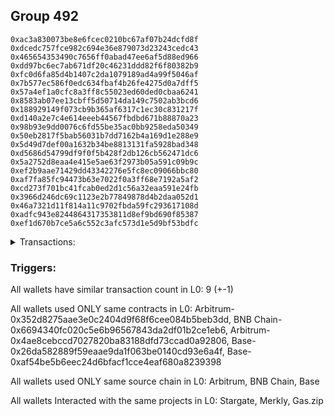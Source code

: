 ## Group 492

```0x3ea99ac641f11be7a1150eaec328f0d107f2a95d
0xac3a830073be8e6fcec0210bc67af07b24dcfd8f
0xdcedc757fce982c694e36e879073d23243cedc43
0x465654353490c7656ff0abad47ee6af5d88ed966
0xdd97bc6ec7ab671df20c46231ddd82f6f80382b9
0xfc0d6fa85d4b1407c2da1079189ad4a99f5046af
0x7b577ec586f0edc634fbaf4b26fe4275d0a7dff5
0x57a4ef1a0cfc8a3ff8c55023ed60ded0cbaa6241
0x8583ab07ee13cbff5d50714da149c7502ab3bcd6
0x188929149f073cb9b365af6317c1ec30c831217f
0xd140a2e7c4e614eeeb44567fbdbd671b88870a23
0x98b93e9dd0076c6fd55be35ac0bb9258eda50349
0x50eb2817f5bab56031b7dd7162b4a169d1e288e9
0x5d49d7def00a1632b34be8813131fa5928bad348
0xd5686d54799df9f0f5b428f2db126cb562471dc6
0x5a2752d8eaa4e415e5ae63f2973b05a591c09b9c
0xef2b9aae71429dd43342276e5fc8ec09066bbc80
0xaf7fa85fc94473b63e7022f0a3ff68e7192a5af2
0xcd273f701bc41fcab0ed2d1c56a32eaa591e24fb
0x3966d246dc69c1123e2b77849878d4b2daa052d1
0x46a7321d11f814a11c9702fbda59fc293617108d
0xadfc943e8244864317353811d8ef9bd690f85387
0xef1d670b7ce5a6c552c3afc573d1e5d9bf53bdfc
```
<details>
<summary>Transactions:</summary>

Hashes: 

Wallet: 0x3ea99ac641f11be7a1150eaec328f0d107f2a95d

       Hash: 0xcb32744bfbd73ec9f77559378f37d32f11ee9e3cc57f00f35fcff40e3126a495
         - source chain: Arbitrum
         - destination chain: BNB Chain
         - project: Stargate
         - contract: 0x352d8275aae3e0c2404d9f68f6cee084b5beb3dd
         - value USD: 32.225988642
       Hash: 0x79bd9e560bb65f0f2247e966f5f60d94aece69cb1a3090cc9424cee304a497ec
         - source chain: BNB Chain
         - destination chain: Base
         - project: Stargate
         - contract: 0x6694340fc020c5e6b96567843da2df01b2ce1eb6
         - value USD: 30.58535562
       Hash: 0xbbde810ad5c93b8cdd0989091c7d89120a3eb9385c5c391d1df8fce4137920df
         - source chain: Arbitrum
         - destination chain: Aptos
         - project: Merkly
         - contract: 0x4ae8cebccd7027820ba83188dfd73ccad0a92806
       Hash: 0x41aabbd0718702dbbdd947345413e5525c811f29fde56df0cb750c0278f19db0
         - source chain: Base
         - destination chain: Base
         - project: Gas.zip
         - contract: 0x26da582889f59eaae9da1f063be0140cd93e6a4f
         - value USD: 0.0001378935043
       Hash: 0x6d775ee046d4ebda95fea1fd24748db25b9156129cb82c631163d313a3129d57
         - source chain: Base
         - destination chain: Optimism
         - project: Stargate
         - contract: 0xaf54be5b6eec24d6bfacf1cce4eaf680a8239398
         - value USD: 144.837081567
       Hash: 0xe687a73705ce49a1fa4ee7c8f401f049c9229e89c2a4dc9a9bbb6aeadd2705b3
         - source chain: Base
         - destination chain: Kava
         - project: Gas.zip
         - contract: 0x26da582889f59eaae9da1f063be0140cd93e6a4f
         - value USD: 2.345218491e-08
       Hash: 0x0076d9c05a6c8470b6ca8fc2c08d81d40f6af6a8d5a97df3983e6f36091cbf96
         - source chain: Base
         - destination chain: Optimism
         - project: Stargate
         - contract: 0xaf54be5b6eec24d6bfacf1cce4eaf680a8239398
         - value USD: 52.563300554
       Hash: 0xcc9b5975aff5c9610109391a63e8808fa9c311ae6e66c16334d20a8dd628dbfa
         - source chain: Base
         - destination chain: Kava
         - project: Gas.zip
         - contract: 0x26da582889f59eaae9da1f063be0140cd93e6a4f
         - value USD: 1.341545024e-08
       Hash: 0x0b7f707c4f1ff01d4d2c968e00b7872f0d6dd042fffe819b174a69e63999cfd6
         - source chain: Base
         - destination chain: Optimism
         - project: Stargate
         - contract: 0xaf54be5b6eec24d6bfacf1cce4eaf680a8239398
         - value USD: 106.81144363
Wallet: 0xac3a830073be8e6fcec0210bc67af07b24dcfd8f

       Hash:0xd1e13113bb21d455d9bcf4e0f8a2c84f9aeba3ca798af4afc452151e576cc50b
         - source chain: Arbitrum
         - destination chain: BNB Chain
         - project: Stargate
         - contract: 0x352d8275aae3e0c2404d9f68f6cee084b5beb3dd
         - value USD: 32.738189631
       Hash:0x57e450c2a23dc9a952ca0a02bdfbfeaeceda50e04bfda93d5c7f9f75eccf6ec5
         - source chain: BNB Chain
         - destination chain: Base
         - project: Stargate
         - contract: 0x6694340fc020c5e6b96567843da2df01b2ce1eb6
         - value USD: 31.208924252
       Hash:0x830b5f777ae33e15c45516262964dfc8467b5dcbd3326d976a97415f97cc93ac
         - source chain: Arbitrum
         - destination chain: Aptos
         - project: Merkly
         - contract: 0x4ae8cebccd7027820ba83188dfd73ccad0a92806
       Hash:0xf561320bffc1c09e8ea533dd27b0264c299862953ece493fa7e46e311e7c5f51
         - source chain: Base
         - destination chain: Scroll
         - project: Gas.zip
         - contract: 0x26da582889f59eaae9da1f063be0140cd93e6a4f
         - value USD: 8.314896805e-05
       Hash:0xa3ef1bb15f0288898f84125cfc071c2efda063c9a97c24f352d1c090a4ec2bb2
         - source chain: Base
         - destination chain: Optimism
         - project: Stargate
         - contract: 0xaf54be5b6eec24d6bfacf1cce4eaf680a8239398
         - value USD: 147.212458221
       Hash:0x0ffbf18d138eec0a11044ec58d97dac161ad6e7321480e1f3ee8806622f3bcd8
         - source chain: Base
         - destination chain: Zora
         - project: Gas.zip
         - contract: 0x26da582889f59eaae9da1f063be0140cd93e6a4f
         - value USD: 4.051436397e-05
       Hash:0xa6a52378c19d980823ccde962bab51780a96ad44f1223d294b3e752488576f9b
         - source chain: Base
         - destination chain: Optimism
         - project: Stargate
         - contract: 0xaf54be5b6eec24d6bfacf1cce4eaf680a8239398
         - value USD: 55.776777404
       Hash:0xdcd756fb881490ad36a8583f6a4b2f93fdc2209d92da3dc5f6c48fe2f8a9530f
         - source chain: Base
         - destination chain: Scroll
         - project: Gas.zip
         - contract: 0x26da582889f59eaae9da1f063be0140cd93e6a4f
         - value USD: 0.0001716550509
       Hash:0xda37b85bdc6ac6681276af9d87be9da5c64c733c03835408a8c8095aaa63b34f
         - source chain: Base
         - destination chain: Optimism
         - project: Stargate
         - contract: 0xaf54be5b6eec24d6bfacf1cce4eaf680a8239398
         - value USD: 120.401121259
Wallet: 0xdcedc757fce982c694e36e879073d23243cedc43

       Hash:0x1ac9357544645779d3530ddd347aad892453aaa4c2db3d33257bc069d5c24283
         - source chain: Arbitrum
         - destination chain: BNB Chain
         - project: Stargate
         - contract: 0x352d8275aae3e0c2404d9f68f6cee084b5beb3dd
         - value USD: 32.726017016
       Hash:0xfaaa5de5255db10ab2dd2ac3c86f2beb0d283bb160a7bfe018778d5f291b5768
         - source chain: BNB Chain
         - destination chain: Base
         - project: Stargate
         - contract: 0x6694340fc020c5e6b96567843da2df01b2ce1eb6
         - value USD: 31.125178408
       Hash:0xf7385c253219e542f103852bb18c12365bfbe17823ae1be3b9b222fe6b459916
         - source chain: Arbitrum
         - destination chain: Aptos
         - project: Merkly
         - contract: 0x4ae8cebccd7027820ba83188dfd73ccad0a92806
       Hash:0x2aa97481de0048d647a0f6957d21d9791e7a97610f25b79e3228269f2f62beb6
         - source chain: Base
         - destination chain: Kava
         - project: Gas.zip
         - contract: 0x26da582889f59eaae9da1f063be0140cd93e6a4f
         - value USD: 5.066842421e-09
       Hash:0xc88bb3dacdbc3b2edb9ca0385cc8b26f1abe6c84fa59bfeac9ad01a9032febe2
         - source chain: Base
         - destination chain: Optimism
         - project: Stargate
         - contract: 0xaf54be5b6eec24d6bfacf1cce4eaf680a8239398
         - value USD: 135.680336404
       Hash:0x1d52ca0652152a3f25d5976e23bf36cd93a3d44fcceba795092a44574c4f9112
         - source chain: Base
         - destination chain: Scroll
         - project: Gas.zip
         - contract: 0x26da582889f59eaae9da1f063be0140cd93e6a4f
         - value USD: 8.432257866e-05
       Hash:0x5f4786973a41858acc065b6e73b2644503f53eda5d12e9fe60da0b3b1a511a50
         - source chain: Base
         - destination chain: Optimism
         - project: Stargate
         - contract: 0xaf54be5b6eec24d6bfacf1cce4eaf680a8239398
         - value USD: 55.668287409
       Hash:0xeb3238a60c259a12abf6334c511f1a4c2288f3ac353008923fde9c312c90edf7
         - source chain: Base
         - destination chain: Metis
         - project: Gas.zip
         - contract: 0x26da582889f59eaae9da1f063be0140cd93e6a4f
         - value USD: 4.238666126e-06
       Hash:0x8cbbf0133c7c27f218affd6197c6b69618aff5e918ef892c470f2db952bc6f20
         - source chain: Base
         - destination chain: Optimism
         - project: Stargate
         - contract: 0xaf54be5b6eec24d6bfacf1cce4eaf680a8239398
         - value USD: 120.642510577
Wallet: 0x465654353490c7656ff0abad47ee6af5d88ed966

       Hash:0x2815005780267f118ee7a9c765c3ae9e15c8d9351664db8dd3f26d9e9a405605
         - source chain: Arbitrum
         - destination chain: BNB Chain
         - project: Stargate
         - contract: 0x352d8275aae3e0c2404d9f68f6cee084b5beb3dd
         - value USD: 32.114564852
       Hash:0x0b59de59853f89a5fb0993d0dc30f12e95e5e576e7b98ea6a3996931150580ec
         - source chain: BNB Chain
         - destination chain: Base
         - project: Stargate
         - contract: 0x6694340fc020c5e6b96567843da2df01b2ce1eb6
         - value USD: 30.476152873
       Hash:0xb22cc6b31815aec2bebd83df97a35d06bad4085042dd306f908551b51d91c5d2
         - source chain: Arbitrum
         - destination chain: Aptos
         - project: Merkly
         - contract: 0x4ae8cebccd7027820ba83188dfd73ccad0a92806
       Hash:0x22b5689034c5795ad3b69329f2d94d99509a6a1424bc04cb5c97ec1735bec536
         - source chain: Base
         - destination chain: Scroll
         - project: Gas.zip
         - contract: 0x26da582889f59eaae9da1f063be0140cd93e6a4f
         - value USD: 0.0001201404381
       Hash:0x7ceeb82a2316f02940c19db57a2ff89954830bb7038692e98cd6e435d355086d
         - source chain: Base
         - destination chain: Optimism
         - project: Stargate
         - contract: 0xaf54be5b6eec24d6bfacf1cce4eaf680a8239398
         - value USD: 149.280566821
       Hash:0xf2d4fa5605ebcfc21e09d48343edef6d93dd1ad2d35bbca0e0ef48c9e0b6437a
         - source chain: Base
         - destination chain: Arbitrum
         - project: Gas.zip
         - contract: 0x26da582889f59eaae9da1f063be0140cd93e6a4f
         - value USD: 5.994808327e-05
       Hash:0x9d845f6a4c5dab5a57c6a6c42a295c41af077ca9683d83416295c88a20e2ed1b
         - source chain: Base
         - destination chain: Optimism
         - project: Stargate
         - contract: 0xaf54be5b6eec24d6bfacf1cce4eaf680a8239398
         - value USD: 56.522988646
       Hash:0x8798481efcbcdc840d373a8c6f4700307e4734fcfa05870dd4704f0f9bb3acbd
         - source chain: Base
         - destination chain: Zora
         - project: Gas.zip
         - contract: 0x26da582889f59eaae9da1f063be0140cd93e6a4f
         - value USD: 0.0001308018655
       Hash:0x1f308546d7aa28c22551b04c1638d07372b073995568b59a583cfb258c5bed5b
         - source chain: Base
         - destination chain: Optimism
         - project: Stargate
         - contract: 0xaf54be5b6eec24d6bfacf1cce4eaf680a8239398
         - value USD: 133.059754426
Wallet: 0xdd97bc6ec7ab671df20c46231ddd82f6f80382b9

       Hash:0x3a6b536352dbcc0d7a5bfeb84ff089bbff3b266336bdc9ca95e8cdf681b23a41
         - source chain: Arbitrum
         - destination chain: BNB Chain
         - project: Stargate
         - contract: 0x352d8275aae3e0c2404d9f68f6cee084b5beb3dd
         - value USD: 32.594717587
       Hash:0xf74a0364472e9ebabffe1e26fcebb793ddf70ed6aa6996908941aedcb55e2254
         - source chain: BNB Chain
         - destination chain: Base
         - project: Stargate
         - contract: 0x6694340fc020c5e6b96567843da2df01b2ce1eb6
         - value USD: 30.999386116
       Hash:0x77fe7c040d069efa49f4063e3cbc4e1750df49dd5572e2d7391b6f5378e11480
         - source chain: Arbitrum
         - destination chain: Aptos
         - project: Merkly
         - contract: 0x4ae8cebccd7027820ba83188dfd73ccad0a92806
       Hash:0x10c64e6ce8810c6abbd527b66e67a11b7e90ed840554f15c7644e235204d57e3
         - source chain: Base
         - destination chain: Linea
         - project: Gas.zip
         - contract: 0x26da582889f59eaae9da1f063be0140cd93e6a4f
         - value USD: 5.434145156e-05
       Hash:0x5e10ae62981af0f9a9343ee941dd1d8566cdf2adbe349a6c9822dcbf713f81e4
         - source chain: Base
         - destination chain: Optimism
         - project: Stargate
         - contract: 0xaf54be5b6eec24d6bfacf1cce4eaf680a8239398
         - value USD: 149.080926042
       Hash:0xd3e660656f70574eddec23f1d371d379f83334831d7291b7410dc78dc158e8f4
         - source chain: Base
         - destination chain: Scroll
         - project: Gas.zip
         - contract: 0x26da582889f59eaae9da1f063be0140cd93e6a4f
         - value USD: 2.569203569e-05
       Hash:0xf67cc50e36216e20e997a2446fd9e4d577b19c0b382e6684ff543f31253aa6fa
         - source chain: Base
         - destination chain: Optimism
         - project: Stargate
         - contract: 0xaf54be5b6eec24d6bfacf1cce4eaf680a8239398
         - value USD: 51.536022505
       Hash:0xae73782703a1d0a26e38aa9c3c4a115d51bd48b23ab80b0d76de9eead5fb6237
         - source chain: Base
         - destination chain: Linea
         - project: Gas.zip
         - contract: 0x26da582889f59eaae9da1f063be0140cd93e6a4f
         - value USD: 4.192826923e-05
       Hash:0x7518cd503584dc309370f8f1f6cf20826094fe942abac33cfe883a2cc7a0b329
         - source chain: Base
         - destination chain: Optimism
         - project: Stargate
         - contract: 0xaf54be5b6eec24d6bfacf1cce4eaf680a8239398
         - value USD: 133.595664115
Wallet: 0xfc0d6fa85d4b1407c2da1079189ad4a99f5046af

       Hash:0x68c49ede3f17a9aea0d11db5252444989a3465ba0322ad9a3f23ba9548e4ae02
         - source chain: Arbitrum
         - destination chain: BNB Chain
         - project: Stargate
         - contract: 0x352d8275aae3e0c2404d9f68f6cee084b5beb3dd
         - value USD: 32.66600905
       Hash:0x53d58978b14c69a0066c38bc9e113f7417c1b5d9689d24687ce1192d51a08386
         - source chain: BNB Chain
         - destination chain: Base
         - project: Stargate
         - contract: 0x6694340fc020c5e6b96567843da2df01b2ce1eb6
         - value USD: 31.019021128
       Hash:0xcfb240f15321e7c8ef26f30a226a68bb380420e4cdb512e61572f5bf7a0be749
         - source chain: Arbitrum
         - destination chain: Aptos
         - project: Merkly
         - contract: 0x4ae8cebccd7027820ba83188dfd73ccad0a92806
       Hash:0xb16aaffca4c8733c3a792c1a8039c697b122d65849a9cdb1092a770985c798a3
         - source chain: Base
         - destination chain: Zora
         - project: Gas.zip
         - contract: 0x26da582889f59eaae9da1f063be0140cd93e6a4f
         - value USD: 8.085746106e-05
       Hash:0x69b676d49d749a49d3dd1de9cc43765c5e2fae4f5773675bc7428a987ac5b64f
         - source chain: Base
         - destination chain: Optimism
         - project: Stargate
         - contract: 0xaf54be5b6eec24d6bfacf1cce4eaf680a8239398
         - value USD: 139.498726726
       Hash:0xb8f2a61cd123234cea60991059fa78450a73f2dc3d6009c068299f97da5065ac
         - source chain: Base
         - destination chain: Scroll
         - project: Gas.zip
         - contract: 0x26da582889f59eaae9da1f063be0140cd93e6a4f
         - value USD: 4.150251919e-05
       Hash:0x0decf0026199e89be98db4da43ac4cf2ce4ed86e7b6dc214f20471b54a86b9c0
         - source chain: Base
         - destination chain: Optimism
         - project: Stargate
         - contract: 0xaf54be5b6eec24d6bfacf1cce4eaf680a8239398
         - value USD: 55.471050894
       Hash:0x03a9bbc47231b2760ee9ea4ccb681a2a8678763008640c94aea62cf93d16b041
         - source chain: Base
         - destination chain: Kava
         - project: Gas.zip
         - contract: 0x26da582889f59eaae9da1f063be0140cd93e6a4f
         - value USD: 1.651791833e-08
       Hash:0x1504f2fadf71d4f6d76b9498d732bd6d716b52fe319b9d169623c2811eb55277
         - source chain: Base
         - destination chain: Optimism
         - project: Stargate
         - contract: 0xaf54be5b6eec24d6bfacf1cce4eaf680a8239398
         - value USD: 172.200457499
Wallet: 0x7b577ec586f0edc634fbaf4b26fe4275d0a7dff5

       Hash:0x45b2825a8857931ce6a47d00cdead60d9280978f17fb1e52a48bea026b510bb4
         - source chain: Arbitrum
         - destination chain: BNB Chain
         - project: Stargate
         - contract: 0x352d8275aae3e0c2404d9f68f6cee084b5beb3dd
         - value USD: 32.725267916
       Hash:0xca34a1fdfe6fed7abf20793fe0a23057ce14c0db3f77364cce4294240e917028
         - source chain: BNB Chain
         - destination chain: Base
         - project: Stargate
         - contract: 0x6694340fc020c5e6b96567843da2df01b2ce1eb6
         - value USD: 31.134367817
       Hash:0xd1771dae9acf3cc6c8ac494c92a54ff0b36998a6708208690dc36316ec1d6702
         - source chain: Arbitrum
         - destination chain: Aptos
         - project: Merkly
         - contract: 0x4ae8cebccd7027820ba83188dfd73ccad0a92806
       Hash:0xde0814169385cc9edd159ba405eb59c658fe34bedc70ef9c1f46fc1d739ac76b
         - source chain: Base
         - destination chain: Kava
         - project: Gas.zip
         - contract: 0x26da582889f59eaae9da1f063be0140cd93e6a4f
         - value USD: 1.880743204e-08
       Hash:0xea1ce2ef2d3b4f98352fca85ef79731892bc3db73e82a720be565d6722bda2f5
         - source chain: Base
         - destination chain: Optimism
         - project: Stargate
         - contract: 0xaf54be5b6eec24d6bfacf1cce4eaf680a8239398
         - value USD: 141.48653849
       Hash:0x341b30300af87337fda594bb580a1e6005a8c831b0ce4599f029cda4b7053516
         - source chain: Base
         - destination chain: Linea
         - project: Gas.zip
         - contract: 0x26da582889f59eaae9da1f063be0140cd93e6a4f
         - value USD: 3.52442028e-05
       Hash:0x4e6eeca49062f051ddeb6c8bf2cd99b8b45ad02dad3ce84897ce9b4aa29395fc
         - source chain: Base
         - destination chain: Optimism
         - project: Stargate
         - contract: 0xaf54be5b6eec24d6bfacf1cce4eaf680a8239398
         - value USD: 53.833903763
       Hash:0x2405f3eb41fbda29858084c9b504561027c5281f57d8822b267d5994fbee20df
         - source chain: Base
         - destination chain: Zora
         - project: Gas.zip
         - contract: 0x26da582889f59eaae9da1f063be0140cd93e6a4f
         - value USD: 0.0001616779791
       Hash:0xb0bbb102755c9b47ecf93b41398418e65f2a09bc25038a60fb4883336f52be39
         - source chain: Base
         - destination chain: Optimism
         - project: Stargate
         - contract: 0xaf54be5b6eec24d6bfacf1cce4eaf680a8239398
         - value USD: 124.204240342
Wallet: 0x57a4ef1a0cfc8a3ff8c55023ed60ded0cbaa6241

       Hash:0x1c33a3aa1e6a979a45e291fd8656c4ea46604170386d829d02db7e185b05492f
         - source chain: Arbitrum
         - destination chain: BNB Chain
         - project: Stargate
         - contract: 0x352d8275aae3e0c2404d9f68f6cee084b5beb3dd
         - value USD: 32.204910845
       Hash:0x1c62e08191d92f2c9c29b68673bcc06501beabd17cb41e40d6a24a422e8616ba
         - source chain: BNB Chain
         - destination chain: Base
         - project: Stargate
         - contract: 0x6694340fc020c5e6b96567843da2df01b2ce1eb6
         - value USD: 30.593256832
       Hash:0xea9135df07eab4cbe8cb44e5370cb3a365199fc5deeee024c8ab477cdcaf17a1
         - source chain: Arbitrum
         - destination chain: Aptos
         - project: Merkly
         - contract: 0x4ae8cebccd7027820ba83188dfd73ccad0a92806
       Hash:0xaf69f940b1bbeecb9d97520bbffccb429e0f89f235e4a091fd08a0af5e31f5f8
         - source chain: Base
         - destination chain: Metis
         - project: Gas.zip
         - contract: 0x26da582889f59eaae9da1f063be0140cd93e6a4f
         - value USD: 3.045908028e-06
       Hash:0xa8a8baf91c60d6c0ce75c1822198609930c6b18c80a558c9ad45edeaf00fb6c9
         - source chain: Base
         - destination chain: Optimism
         - project: Stargate
         - contract: 0xaf54be5b6eec24d6bfacf1cce4eaf680a8239398
         - value USD: 137.893723353
       Hash:0x83df46b3a784962a3488a4221fbb3916f4a5796261289d822f2827bf713168f8
         - source chain: Base
         - destination chain: Arbitrum
         - project: Gas.zip
         - contract: 0x26da582889f59eaae9da1f063be0140cd93e6a4f
         - value USD: 0.0001439412769
       Hash:0x61478ab99f177efb9753e8c7217f4ed09df97f1c675ffd9d85f260a26ded515b
         - source chain: Base
         - destination chain: Optimism
         - project: Stargate
         - contract: 0xaf54be5b6eec24d6bfacf1cce4eaf680a8239398
         - value USD: 53.447675219
       Hash:0x4397afa8ad89b6185e2981662c5036b76a5f9c639106a32acbadd0bf8e66b2ce
         - source chain: Base
         - destination chain: Arbitrum
         - project: Gas.zip
         - contract: 0x26da582889f59eaae9da1f063be0140cd93e6a4f
         - value USD: 9.67916948e-05
       Hash:0xdbfd379692dccb27d30e4098d464ffa4bab7423924d2548660b518c7fb3ade78
         - source chain: Base
         - destination chain: Optimism
         - project: Stargate
         - contract: 0xaf54be5b6eec24d6bfacf1cce4eaf680a8239398
         - value USD: 135.852472412
Wallet: 0x8583ab07ee13cbff5d50714da149c7502ab3bcd6

       Hash:0x0edc799b0e55668bd01ebe812f488494d11ccc247be4834fdd48c9ed42815196
         - source chain: Arbitrum
         - destination chain: BNB Chain
         - project: Stargate
         - contract: 0x352d8275aae3e0c2404d9f68f6cee084b5beb3dd
         - value USD: 32.455197067
       Hash:0x549adc52448bd721aa3081d1ddd43dace3f978f931ea3cd9875cb55306935f28
         - source chain: BNB Chain
         - destination chain: Base
         - project: Stargate
         - contract: 0x6694340fc020c5e6b96567843da2df01b2ce1eb6
         - value USD: 30.87167353
       Hash:0xe7fd7097ef38583bf98f545fef9971d4ad8fa641e819f94964cd9cc215ef3b7e
         - source chain: Arbitrum
         - destination chain: Aptos
         - project: Merkly
         - contract: 0x4ae8cebccd7027820ba83188dfd73ccad0a92806
       Hash:0x2ab56dcc5a125a9f5e98fd31ae214a24c528c0ab38a4b3b5828917937492e8ed
         - source chain: Base
         - destination chain: Base
         - project: Gas.zip
         - contract: 0x26da582889f59eaae9da1f063be0140cd93e6a4f
         - value USD: 0.0001178489311
       Hash:0x2ebcacd03274de32d75ea94fbcf110d6b1372fe2a64c3a0739279c6a20900c62
         - source chain: Base
         - destination chain: Optimism
         - project: Stargate
         - contract: 0xaf54be5b6eec24d6bfacf1cce4eaf680a8239398
         - value USD: 140.288711088
       Hash:0x5e647a53e6cc57417eec1b657f9a88e5643681a799837ebd12f86e1ebe41fff7
         - source chain: Base
         - destination chain: Kava
         - project: Gas.zip
         - contract: 0x26da582889f59eaae9da1f063be0140cd93e6a4f
         - value USD: 5.512139214e-09
       Hash:0xb36b63d3cf2d8dbc48fd242b24905e71e301318d3491957a5f07722d0bd95885
         - source chain: Base
         - destination chain: Optimism
         - project: Stargate
         - contract: 0xaf54be5b6eec24d6bfacf1cce4eaf680a8239398
         - value USD: 52.765940945
       Hash:0x580cb6ef280e4655fe119d08c938152221240ae4b1345264e41882d1003ddaa1
         - source chain: Base
         - destination chain: Scroll
         - project: Gas.zip
         - contract: 0x26da582889f59eaae9da1f063be0140cd93e6a4f
         - value USD: 0.0001082633031
       Hash:0xa8efae74a8ab79dbad6f9dc5a842ca5e8474cdf5af8d9d5f525e058562c70983
         - source chain: Base
         - destination chain: Optimism
         - project: Stargate
         - contract: 0xaf54be5b6eec24d6bfacf1cce4eaf680a8239398
         - value USD: 109.350344372
Wallet: 0x188929149f073cb9b365af6317c1ec30c831217f

       Hash:0xe106324aa264d5694cb6e55df2707866d9389a82a47d4c8f7bf83607b7a225c9
         - source chain: Arbitrum
         - destination chain: BNB Chain
         - project: Stargate
         - contract: 0x352d8275aae3e0c2404d9f68f6cee084b5beb3dd
         - value USD: 32.210953647
       Hash:0xefc9ef6e8ad2cd8f1d9269f9af9b4cf77d5c828d7aea8527bfed8bd5a3a95c81
         - source chain: BNB Chain
         - destination chain: Base
         - project: Stargate
         - contract: 0x6694340fc020c5e6b96567843da2df01b2ce1eb6
         - value USD: 30.614603105
       Hash:0x83e31fe9bebcb86bd35c99d477aa9ba65b5870bc0b03542af77ab52f0f1f069a
         - source chain: Arbitrum
         - destination chain: Aptos
         - project: Merkly
         - contract: 0x4ae8cebccd7027820ba83188dfd73ccad0a92806
       Hash:0xdae004d3e813c38901bb4517efc078f6b98e94389d7d5ad30f6085d5c80413ae
         - source chain: Base
         - destination chain: Kava
         - project: Gas.zip
         - contract: 0x26da582889f59eaae9da1f063be0140cd93e6a4f
         - value USD: 2.284423038e-08
       Hash:0x93dc3403f650b5545df3d1b731a9dfc31f82bd5727a4ecb768362feb18523e8e
         - source chain: Base
         - destination chain: Optimism
         - project: Stargate
         - contract: 0xaf54be5b6eec24d6bfacf1cce4eaf680a8239398
         - value USD: 141.936076765
       Hash:0xd7cf0e8c9ddfabe406e839e46dab6f1f6ff0bb901f3c7fbe106e6a59b21c6429
         - source chain: Base
         - destination chain: Arbitrum
         - project: Gas.zip
         - contract: 0x26da582889f59eaae9da1f063be0140cd93e6a4f
         - value USD: 9.792431573e-05
       Hash:0xbdc662da0d183b39fb19aae7422a1b5ab224aac1b97d8fe90f3584b6a7886220
         - source chain: Base
         - destination chain: Optimism
         - project: Stargate
         - contract: 0xaf54be5b6eec24d6bfacf1cce4eaf680a8239398
         - value USD: 50.751254361
       Hash:0x3e923091485c1ccb89e00517f3c9dc53334a439f25c044e31510a1ffc2ca3f20
         - source chain: Base
         - destination chain: Base
         - project: Gas.zip
         - contract: 0x26da582889f59eaae9da1f063be0140cd93e6a4f
         - value USD: 0.0001437535912
       Hash:0x1d7633240dc61a08bf984de131d535dfe674f5c0273c416f5a7ddc736356d8ba
         - source chain: Base
         - destination chain: Optimism
         - project: Stargate
         - contract: 0xaf54be5b6eec24d6bfacf1cce4eaf680a8239398
         - value USD: 123.796658776
Wallet: 0xd140a2e7c4e614eeeb44567fbdbd671b88870a23

       Hash:0x045b4c0631cb18ee5bc612570a0af539d9e99fbdf5561ee31ac9e91623559c98
         - source chain: Arbitrum
         - destination chain: BNB Chain
         - project: Stargate
         - contract: 0x352d8275aae3e0c2404d9f68f6cee084b5beb3dd
         - value USD: 32.213141937
       Hash:0x0c6656e60d728f551599c8652d648462a2b6ef22a29e60bbdc4f74361a1e2e85
         - source chain: BNB Chain
         - destination chain: Base
         - project: Stargate
         - contract: 0x6694340fc020c5e6b96567843da2df01b2ce1eb6
         - value USD: 30.61880875
       Hash:0x9009739dfa98af1a1a0a573aa715b1b29b61e370cc1a65aa678d272cfc210cde
         - source chain: Arbitrum
         - destination chain: Aptos
         - project: Merkly
         - contract: 0x4ae8cebccd7027820ba83188dfd73ccad0a92806
       Hash:0xcc93cb0bc2cc583e51f83ea9b2bd3c759a570ceb396d9404d4e747971a307568
         - source chain: Base
         - destination chain: Metis
         - project: Gas.zip
         - contract: 0x26da582889f59eaae9da1f063be0140cd93e6a4f
         - value USD: 4.118795034e-06
       Hash:0x9d5a322b3ca30c9ae27b63bc3117a4e61a9df05ea3d89825a8b514ac237fadda
         - source chain: Base
         - destination chain: Optimism
         - project: Stargate
         - contract: 0xaf54be5b6eec24d6bfacf1cce4eaf680a8239398
         - value USD: 145.882471212
       Hash:0x94918b9219af0fdbd7249fcf01fa949e1192fb0c97e73860738cc85f4ea4c077
         - source chain: Base
         - destination chain: Zora
         - project: Gas.zip
         - contract: 0x26da582889f59eaae9da1f063be0140cd93e6a4f
         - value USD: 5.619146976e-05
       Hash:0xa34ee09656f7a8d54119da86d3ec503edc18f9bf577927d070245541713f0bda
         - source chain: Base
         - destination chain: Optimism
         - project: Stargate
         - contract: 0xaf54be5b6eec24d6bfacf1cce4eaf680a8239398
         - value USD: 57.363827191
       Hash:0x90b4a813da0ee27a3f74dc0952905c5055d88d27b7b4ffa0d74e4886bca9a9ee
         - source chain: Base
         - destination chain: Linea
         - project: Gas.zip
         - contract: 0x26da582889f59eaae9da1f063be0140cd93e6a4f
         - value USD: 0.0001184401784
       Hash:0x7e7e03abc3c73446341f356ce3295c0c4ac1917b6dd1cd68d0d2ff8c078b3fe3
         - source chain: Base
         - destination chain: Optimism
         - project: Stargate
         - contract: 0xaf54be5b6eec24d6bfacf1cce4eaf680a8239398
         - value USD: 152.072239912
Wallet: 0x98b93e9dd0076c6fd55be35ac0bb9258eda50349

       Hash:0x584398ecc009394c800c44d142911a431fe6716cfe01021a1f13050b8239194b
         - source chain: Arbitrum
         - destination chain: BNB Chain
         - project: Stargate
         - contract: 0x352d8275aae3e0c2404d9f68f6cee084b5beb3dd
         - value USD: 32.545206015
       Hash:0x2cb6c33d07b5837faae9e28b8ad3b0b99c219ee8ce4c2bd64d5f0018e4603dee
         - source chain: BNB Chain
         - destination chain: Base
         - project: Stargate
         - contract: 0x6694340fc020c5e6b96567843da2df01b2ce1eb6
         - value USD: 30.915655275
       Hash:0x50f7abc661dba7a6c60d0f3486d6e3b8ba1789d750c75244838222de2e881dd5
         - source chain: Arbitrum
         - destination chain: Aptos
         - project: Merkly
         - contract: 0x4ae8cebccd7027820ba83188dfd73ccad0a92806
       Hash:0x28beaf87035294fe2c13f0fe02e92e7f03063476cd6caf2a5169e2cf1b05bdef
         - source chain: Base
         - destination chain: Zora
         - project: Gas.zip
         - contract: 0x26da582889f59eaae9da1f063be0140cd93e6a4f
         - value USD: 0.0001148566281
       Hash:0x233d67053f833d0268a78704af2981fbb361a507ada32f00ed1bc0b60687e616
         - source chain: Base
         - destination chain: Optimism
         - project: Stargate
         - contract: 0xaf54be5b6eec24d6bfacf1cce4eaf680a8239398
         - value USD: 151.308977803
       Hash:0x0bc5e14005bf6e0ea2fa1a1f072afe0c10db181efeaf4e0e6c3b95b56de458c7
         - source chain: Base
         - destination chain: Zora
         - project: Gas.zip
         - contract: 0x26da582889f59eaae9da1f063be0140cd93e6a4f
         - value USD: 0.0001439290278
       Hash:0xef3c8e9c411f427b4d895b6ef2aa8b3ba34d60e88162a24141f71da83cfea944
         - source chain: Base
         - destination chain: Optimism
         - project: Stargate
         - contract: 0xaf54be5b6eec24d6bfacf1cce4eaf680a8239398
         - value USD: 53.174297949
       Hash:0xea77e94947a28884268c6b658fadbe133535c0d173d5316e30e721572e277b64
         - source chain: Base
         - destination chain: Kava
         - project: Gas.zip
         - contract: 0x26da582889f59eaae9da1f063be0140cd93e6a4f
         - value USD: 3.5129032e-08
       Hash:0xa9dd4edab822afb9ae9208efd5d7480f42cf433b4f7f82bf7c4405b53668f2eb
         - source chain: Base
         - destination chain: Optimism
         - project: Stargate
         - contract: 0xaf54be5b6eec24d6bfacf1cce4eaf680a8239398
         - value USD: 150.844562193
Wallet: 0x50eb2817f5bab56031b7dd7162b4a169d1e288e9

       Hash:0x6ed8bb4216faed67017b25f2b67347166cdd3bd16edfc1c31df16926ea353663
         - source chain: Arbitrum
         - destination chain: BNB Chain
         - project: Stargate
         - contract: 0x352d8275aae3e0c2404d9f68f6cee084b5beb3dd
         - value USD: 32.483641843
       Hash:0x593330e87bc0c2a524e21504c46b2409547335f179c0a5c86b5b458e7c24efb4
         - source chain: BNB Chain
         - destination chain: Base
         - project: Stargate
         - contract: 0x6694340fc020c5e6b96567843da2df01b2ce1eb6
         - value USD: 30.820132626
       Hash:0x6cf9b415a3511101302f0722b88279405c8a02480251369b4733aced20b0ec5f
         - source chain: Arbitrum
         - destination chain: Aptos
         - project: Merkly
         - contract: 0x4ae8cebccd7027820ba83188dfd73ccad0a92806
       Hash:0xf665c7ad3d2b4f6746610c69f2366e260977f9b4f3ed71a672f2808cf35daea6
         - source chain: Base
         - destination chain: Metis
         - project: Gas.zip
         - contract: 0x26da582889f59eaae9da1f063be0140cd93e6a4f
         - value USD: 2.36398832e-06
       Hash:0x6563355e397d14e623cc1af2eaab878ad328c166a753f46eb02a2a788d5503a5
         - source chain: Base
         - destination chain: Optimism
         - project: Stargate
         - contract: 0xaf54be5b6eec24d6bfacf1cce4eaf680a8239398
         - value USD: 135.326896478
       Hash:0x3021076fe76dcd0c87c907d2d1b9a425a579c868981b4d0529d7c4807713762f
         - source chain: Base
         - destination chain: Arbitrum
         - project: Gas.zip
         - contract: 0x26da582889f59eaae9da1f063be0140cd93e6a4f
         - value USD: 6.177775623e-05
       Hash:0xe959de25fb174b0c388215ba569a7812290b21d9aba65b4c1b91350f781afe26
         - source chain: Base
         - destination chain: Optimism
         - project: Stargate
         - contract: 0xaf54be5b6eec24d6bfacf1cce4eaf680a8239398
         - value USD: 54.434118505
       Hash:0xdd8e18399599095ff140059b37a30e40aa4188babf3119c86e4c098f6fea7fe1
         - source chain: Base
         - destination chain: Base
         - project: Gas.zip
         - contract: 0x26da582889f59eaae9da1f063be0140cd93e6a4f
         - value USD: 2.784896534e-05
       Hash:0x9f52366d75bcc8a402a7325d76004083496949b5656e0bb2f0109d46fe435fa0
         - source chain: Base
         - destination chain: Optimism
         - project: Stargate
         - contract: 0xaf54be5b6eec24d6bfacf1cce4eaf680a8239398
         - value USD: 117.722403155
Wallet: 0x5d49d7def00a1632b34be8813131fa5928bad348

       Hash:0xce4ed5fec3cb7e5bc0738cb7a91e3792d16f154c306bfc0f088440b48f559c6c
         - source chain: Arbitrum
         - destination chain: BNB Chain
         - project: Stargate
         - contract: 0x352d8275aae3e0c2404d9f68f6cee084b5beb3dd
         - value USD: 32.640485662
       Hash:0xc7d323d5298863462520526a7410378c36322381867ae453f8a847fd36448553
         - source chain: BNB Chain
         - destination chain: Base
         - project: Stargate
         - contract: 0x6694340fc020c5e6b96567843da2df01b2ce1eb6
         - value USD: 31.030201842
       Hash:0x339ddd22f5d4710c4b4570c7bbc0ae46d826e75185020aae3695bf33a4f8bb03
         - source chain: Arbitrum
         - destination chain: Aptos
         - project: Merkly
         - contract: 0x4ae8cebccd7027820ba83188dfd73ccad0a92806
       Hash:0xf45f37d32765be5543d4dbfcd00031a2ae5e6f0297d81fc48bc125b8ee98e587
         - source chain: Base
         - destination chain: Arbitrum
         - project: Gas.zip
         - contract: 0x26da582889f59eaae9da1f063be0140cd93e6a4f
         - value USD: 5.3992432e-05
       Hash:0xaf67aa365d21b9aaf0f0bb7a222d8fc7e1896d7f929683b19cf04019efe08cac
         - source chain: Base
         - destination chain: Optimism
         - project: Stargate
         - contract: 0xaf54be5b6eec24d6bfacf1cce4eaf680a8239398
         - value USD: 150.08999054
       Hash:0x292f30fd48f356df45c63aa3b161ed2bdbfa0980396098f74e7c108d6cc1ff5e
         - source chain: Base
         - destination chain: Scroll
         - project: Gas.zip
         - contract: 0x26da582889f59eaae9da1f063be0140cd93e6a4f
         - value USD: 5.980612571e-05
       Hash:0x0576113495a93bc58693688ed3e2ec203376f9b03e4180c9c864576558123e05
         - source chain: Base
         - destination chain: Optimism
         - project: Stargate
         - contract: 0xaf54be5b6eec24d6bfacf1cce4eaf680a8239398
         - value USD: 54.092613491
       Hash:0xe4a6f3082c9617b0df10c004223fe87011989862db0cb3dccaf81179907e0118
         - source chain: Base
         - destination chain: Zora
         - project: Gas.zip
         - contract: 0x26da582889f59eaae9da1f063be0140cd93e6a4f
         - value USD: 0.000108575713
       Hash:0x06956cda6ff0d4c44772022a27d465f793e2358a842cead56169e1c276275967
         - source chain: Base
         - destination chain: Optimism
         - project: Stargate
         - contract: 0xaf54be5b6eec24d6bfacf1cce4eaf680a8239398
         - value USD: 160.107823292
Wallet: 0xd5686d54799df9f0f5b428f2db126cb562471dc6

       Hash:0xedb937574223f0188f0e144dc2ea77fddb27675c19d997071be95d14c2eda8a8
         - source chain: Arbitrum
         - destination chain: BNB Chain
         - project: Stargate
         - contract: 0x352d8275aae3e0c2404d9f68f6cee084b5beb3dd
         - value USD: 32.211269689
       Hash:0xa1424425f2e4e47ddcdfddac95df3c12f6af29ad2c3bfc443b2c2f619b34545f
         - source chain: BNB Chain
         - destination chain: Base
         - project: Stargate
         - contract: 0x6694340fc020c5e6b96567843da2df01b2ce1eb6
         - value USD: 30.602003173
       Hash:0xb8a5148da811b86fa7727dda5b579e7db6c8cab5264112602e75e33b62d3c6f8
         - source chain: Arbitrum
         - destination chain: Aptos
         - project: Merkly
         - contract: 0x4ae8cebccd7027820ba83188dfd73ccad0a92806
       Hash:0x30d1d4fb81ca48b820e5c6bc2aade89e114297b8b23aec57863bc6ba51f7a749
         - source chain: Base
         - destination chain: Linea
         - project: Gas.zip
         - contract: 0x26da582889f59eaae9da1f063be0140cd93e6a4f
         - value USD: 2.552369513e-05
       Hash:0x1d1d518cec20cde1771ebf358de6dd11041e774ca296b5df1209cf46c5616224
         - source chain: Base
         - destination chain: Optimism
         - project: Stargate
         - contract: 0xaf54be5b6eec24d6bfacf1cce4eaf680a8239398
         - value USD: 137.231037736
       Hash:0x8f60a0b7b051418dd458a8fedc061c3f5dfe0e345d07862e09969d4017b618b7
         - source chain: Base
         - destination chain: Arbitrum
         - project: Gas.zip
         - contract: 0x26da582889f59eaae9da1f063be0140cd93e6a4f
         - value USD: 3.450353406e-05
       Hash:0xc50b933b9f1ddaa0c7efbacb81e134aaefa9b09d0b806b0ce6793f4eeec549af
         - source chain: Base
         - destination chain: Optimism
         - project: Stargate
         - contract: 0xaf54be5b6eec24d6bfacf1cce4eaf680a8239398
         - value USD: 54.034799849
       Hash:0xa3635381963cee2ccbcc4713bf0fb5ba94f8cf100093c146b80363c516fa0721
         - source chain: Base
         - destination chain: Linea
         - project: Gas.zip
         - contract: 0x26da582889f59eaae9da1f063be0140cd93e6a4f
         - value USD: 0.0001565182356
       Hash:0x0f7aac5e546662ab33d9354904f4cc875d7f2f5d7de16dabbab57304680b3bd6
         - source chain: Base
         - destination chain: Optimism
         - project: Stargate
         - contract: 0xaf54be5b6eec24d6bfacf1cce4eaf680a8239398
         - value USD: 139.936546557
Wallet: 0x5a2752d8eaa4e415e5ae63f2973b05a591c09b9c

       Hash:0xd5106e9017c7b43468768de523c1529c3481992893715f6685be70a88a5177b5
         - source chain: Arbitrum
         - destination chain: BNB Chain
         - project: Stargate
         - contract: 0x352d8275aae3e0c2404d9f68f6cee084b5beb3dd
         - value USD: 32.174259776
       Hash:0x01ccba1d15d16eb9b1e2aa1eea96d99da76979b28239e19a74f50c20d33d44ac
         - source chain: BNB Chain
         - destination chain: Base
         - project: Stargate
         - contract: 0x6694340fc020c5e6b96567843da2df01b2ce1eb6
         - value USD: 30.538322407
       Hash:0xdf116abde251c559346312893ad573d09094b1830f9280501ce42796f788e03a
         - source chain: Arbitrum
         - destination chain: Aptos
         - project: Merkly
         - contract: 0x4ae8cebccd7027820ba83188dfd73ccad0a92806
       Hash:0x4512b7d512eb2d16fff786bab30cf62c4f62906dbefc67fc5b4e857494ba3a9b
         - source chain: Base
         - destination chain: Base
         - project: Gas.zip
         - contract: 0x26da582889f59eaae9da1f063be0140cd93e6a4f
         - value USD: 9.718637761e-05
       Hash:0x78b057509ad881b773ff9f55010be63627bd7123abd0ced18cd0931f1441e6bf
         - source chain: Base
         - destination chain: Optimism
         - project: Stargate
         - contract: 0xaf54be5b6eec24d6bfacf1cce4eaf680a8239398
         - value USD: 139.809739241
       Hash:0x0142b1d911223956bc217d846d2fd52dbd2791b81b0d050a3e80420499ced566
         - source chain: Base
         - destination chain: Zora
         - project: Gas.zip
         - contract: 0x26da582889f59eaae9da1f063be0140cd93e6a4f
         - value USD: 8.840816844e-05
       Hash:0x4b4746f8af33fd5cf5564eefafd42665c5390a4a5287fbc48d45ccd04dae3457
         - source chain: Base
         - destination chain: Optimism
         - project: Stargate
         - contract: 0xaf54be5b6eec24d6bfacf1cce4eaf680a8239398
         - value USD: 52.041303269
       Hash:0x577d0fda4bf7822076f2d586b18fd88e4e77aaf5e91219a0378cabb56e242d6c
         - source chain: Base
         - destination chain: Arbitrum
         - project: Gas.zip
         - contract: 0x26da582889f59eaae9da1f063be0140cd93e6a4f
         - value USD: 0.0001004677864
       Hash:0x8e0012138f6f5ba070e272c4df31f95c3735ac9e9a3d7623714b89f6c61613a2
         - source chain: Base
         - destination chain: Optimism
         - project: Stargate
         - contract: 0xaf54be5b6eec24d6bfacf1cce4eaf680a8239398
         - value USD: 147.61476564
Wallet: 0xef2b9aae71429dd43342276e5fc8ec09066bbc80

       Hash:0x40befa048b60deae26bf42294cb0f7d9b1c6e1077f5dc3fba9b08a595a0b3c09
         - source chain: Arbitrum
         - destination chain: BNB Chain
         - project: Stargate
         - contract: 0x352d8275aae3e0c2404d9f68f6cee084b5beb3dd
         - value USD: 32.411390252
       Hash:0x6febf518d5ac92b456fadc1591dad51a139a018e1f91899aa83437797ea89a2f
         - source chain: BNB Chain
         - destination chain: Base
         - project: Stargate
         - contract: 0x6694340fc020c5e6b96567843da2df01b2ce1eb6
         - value USD: 30.651792809
       Hash:0xdf7206c5b3abb9461cab0080cd806733f4912a1aaec3a41f062fdac17697d37f
         - source chain: Arbitrum
         - destination chain: Aptos
         - project: Merkly
         - contract: 0x4ae8cebccd7027820ba83188dfd73ccad0a92806
       Hash:0x7854c648a6914ca84cb48b69cb3e4019dd26686936c8f3dedc81aa2231bf29bd
         - source chain: Base
         - destination chain: Scroll
         - project: Gas.zip
         - contract: 0x26da582889f59eaae9da1f063be0140cd93e6a4f
         - value USD: 0.0001135477206
       Hash:0x376b84fb6d07de25be59a57da849eb2c905cdb7e22a810d91c3cb9118731dd03
         - source chain: Base
         - destination chain: Optimism
         - project: Stargate
         - contract: 0xaf54be5b6eec24d6bfacf1cce4eaf680a8239398
         - value USD: 143.469881785
       Hash:0x3100b72e679fcff60db9710226ed1d4d125fc6a2f33f0e7f218b1944208deff6
         - source chain: Base
         - destination chain: Scroll
         - project: Gas.zip
         - contract: 0x26da582889f59eaae9da1f063be0140cd93e6a4f
         - value USD: 0.0001467971453
       Hash:0xc24f1a921284918221c9b27f77b6a74ca90eb95dad404b079277f17f4ad03c07
         - source chain: Base
         - destination chain: Optimism
         - project: Stargate
         - contract: 0xaf54be5b6eec24d6bfacf1cce4eaf680a8239398
         - value USD: 50.37395954
       Hash:0x16be186d552ba46cc7cc3e8797aa55a10299506de4da4e8efaa4c45702e27944
         - source chain: Base
         - destination chain: Scroll
         - project: Gas.zip
         - contract: 0x26da582889f59eaae9da1f063be0140cd93e6a4f
         - value USD: 0.0001149210469
       Hash:0x563cbd7893091c37f506c8a1afa8ed0b15b4cabb0afe7cc738c8a530935cf641
         - source chain: Base
         - destination chain: Optimism
         - project: Stargate
         - contract: 0xaf54be5b6eec24d6bfacf1cce4eaf680a8239398
         - value USD: 158.177455604
Wallet: 0xaf7fa85fc94473b63e7022f0a3ff68e7192a5af2

       Hash:0x7e577d0e00c2cb501af24f1bf00ea98285fb145dff2319c668cf20b457a32d9f
         - source chain: Arbitrum
         - destination chain: BNB Chain
         - project: Stargate
         - contract: 0x352d8275aae3e0c2404d9f68f6cee084b5beb3dd
         - value USD: 32.322274423
       Hash:0xc255a726ce885570665ce84268dd9f236abba4c3117714b9007ca71e0f318eb3
         - source chain: BNB Chain
         - destination chain: Base
         - project: Stargate
         - contract: 0x6694340fc020c5e6b96567843da2df01b2ce1eb6
         - value USD: 30.577054347
       Hash:0x8519e45bc297cd7789350937f4447cdbd23a5508c862bcc37714fdb05902fbb7
         - source chain: Arbitrum
         - destination chain: Aptos
         - project: Merkly
         - contract: 0x4ae8cebccd7027820ba83188dfd73ccad0a92806
       Hash:0xd57f9523fb2412dc05a04505d7fe0a939120e437d766e68355eaaee1d6d82110
         - source chain: Base
         - destination chain: Metis
         - project: Gas.zip
         - contract: 0x26da582889f59eaae9da1f063be0140cd93e6a4f
         - value USD: 3.773289049e-06
       Hash:0x5162987639a9c1251bfed55446daf84395d1a6408d516e9d445838fdc8eb5f6b
         - source chain: Base
         - destination chain: Optimism
         - project: Stargate
         - contract: 0xaf54be5b6eec24d6bfacf1cce4eaf680a8239398
         - value USD: 147.53645657
       Hash:0xc9bfd971e80dc080e988e01e5c7b27592e44785949b21f12f9595e8587e35d30
         - source chain: Base
         - destination chain: Base
         - project: Gas.zip
         - contract: 0x26da582889f59eaae9da1f063be0140cd93e6a4f
         - value USD: 8.01611378e-05
       Hash:0x90f634b495229a8c45f7158f507f3949c639c474616a76505acb96b716046f17
         - source chain: Base
         - destination chain: Optimism
         - project: Stargate
         - contract: 0xaf54be5b6eec24d6bfacf1cce4eaf680a8239398
         - value USD: 54.631479961
       Hash:0xe64604170ed1a398b5878ab618a681a5569d37898f9b9a4b571b5a107110becb
         - source chain: Base
         - destination chain: Linea
         - project: Gas.zip
         - contract: 0x26da582889f59eaae9da1f063be0140cd93e6a4f
         - value USD: 0.0001360721598
       Hash:0x2a2e4afe993f18ddfedc3c996ed1b9610b8048b228753cb1d5d666a40df3c90c
         - source chain: Base
         - destination chain: Optimism
         - project: Stargate
         - contract: 0xaf54be5b6eec24d6bfacf1cce4eaf680a8239398
         - value USD: 115.385414527
Wallet: 0xcd273f701bc41fcab0ed2d1c56a32eaa591e24fb

       Hash:0x9e28e0b91d7d4697146d40be391580c40633b1d7de761e53589bb6389953b8d0
         - source chain: Arbitrum
         - destination chain: BNB Chain
         - project: Stargate
         - contract: 0x352d8275aae3e0c2404d9f68f6cee084b5beb3dd
         - value USD: 32.557998713
       Hash:0x2d60c24e40d87c898c2ce72bff6aeaf108324b2e34ac1121eac901f3f26155b9
         - source chain: BNB Chain
         - destination chain: Base
         - project: Stargate
         - contract: 0x6694340fc020c5e6b96567843da2df01b2ce1eb6
         - value USD: 30.874975037
       Hash:0x8e931505f3630a5198dc815d2687cd773eb64b27f8bae8a58a310372e56e6849
         - source chain: Arbitrum
         - destination chain: Aptos
         - project: Merkly
         - contract: 0x4ae8cebccd7027820ba83188dfd73ccad0a92806
       Hash:0x3b2edd533720c0d9a1caf03fe9f7bfab9437211f78178f028bb615566a3eed1e
         - source chain: Base
         - destination chain: Base
         - project: Gas.zip
         - contract: 0x26da582889f59eaae9da1f063be0140cd93e6a4f
         - value USD: 5.139335359e-05
       Hash:0xef4931644b3c5562865a216812c5b704f5c50b71caca06b68ce3676b8baf2cff
         - source chain: Base
         - destination chain: Optimism
         - project: Stargate
         - contract: 0xaf54be5b6eec24d6bfacf1cce4eaf680a8239398
         - value USD: 151.714894957
       Hash:0x7fd4f20ff8f663ca97a5b653b3ea2a0c822a869f1e389f89964cfd47854269e6
         - source chain: Base
         - destination chain: Scroll
         - project: Gas.zip
         - contract: 0x26da582889f59eaae9da1f063be0140cd93e6a4f
         - value USD: 0.0001378903523
       Hash:0xf7aea8bd67558e9f3a070a33c882e81d24bf436b0e2f40381e6af226bb0c5dc3
         - source chain: Base
         - destination chain: Optimism
         - project: Stargate
         - contract: 0xaf54be5b6eec24d6bfacf1cce4eaf680a8239398
         - value USD: 48.719065178
       Hash:0x6f6051a4dd7cdf37e69ddc30d601fd0c6b24530c7843ef1d534beea2fe984e15
         - source chain: Base
         - destination chain: Zora
         - project: Gas.zip
         - contract: 0x26da582889f59eaae9da1f063be0140cd93e6a4f
         - value USD: 0.0001096332686
       Hash:0x74e78ade4f91b0e7608d34eab2812b52d072130fe55f0055ee7e12558b58437d
         - source chain: Base
         - destination chain: Optimism
         - project: Stargate
         - contract: 0xaf54be5b6eec24d6bfacf1cce4eaf680a8239398
         - value USD: 141.473233256
Wallet: 0x3966d246dc69c1123e2b77849878d4b2daa052d1

       Hash:0xe535d613fe1e5e171edb5b7af0862dfc0bc637cdf2b225d50e91e23cc7a83dbb
         - source chain: Arbitrum
         - destination chain: BNB Chain
         - project: Stargate
         - contract: 0x352d8275aae3e0c2404d9f68f6cee084b5beb3dd
         - value USD: 32.191200025
       Hash:0x86451c0785a5969c9f91aad74abc66b5d5a1bf2fd02ed70f62ce13c2289b897d
         - source chain: BNB Chain
         - destination chain: Base
         - project: Stargate
         - contract: 0x6694340fc020c5e6b96567843da2df01b2ce1eb6
         - value USD: 30.435347615
       Hash:0x6dad30bce685ba347e24495a9df1ebb06e5d1ff69476edfda293a1f902796909
         - source chain: Arbitrum
         - destination chain: Aptos
         - project: Merkly
         - contract: 0x4ae8cebccd7027820ba83188dfd73ccad0a92806
       Hash:0x2d4d5f6bbfc8bfa5af3e81a550422a4ddd983820f0540f4d95a523453d3c4a4a
         - source chain: Base
         - destination chain: Scroll
         - project: Gas.zip
         - contract: 0x26da582889f59eaae9da1f063be0140cd93e6a4f
         - value USD: 2.095015688e-05
       Hash:0x849279b7bdaa45437f8e042a70dd3bdd2788ccb7845f47b2a4a82a30588aee2b
         - source chain: Base
         - destination chain: Optimism
         - project: Stargate
         - contract: 0xaf54be5b6eec24d6bfacf1cce4eaf680a8239398
         - value USD: 140.932705515
       Hash:0x3eeb783e3ac681ceb28b81cf144d3b07f10ab68f745159f97bac5912813f12cb
         - source chain: Base
         - destination chain: Arbitrum
         - project: Gas.zip
         - contract: 0x26da582889f59eaae9da1f063be0140cd93e6a4f
         - value USD: 4.948218383e-05
       Hash:0x92fe029af55fdeec38ba54e6503b12e2c8dc17adf89f710c00f0403191cf720f
         - source chain: Base
         - destination chain: Optimism
         - project: Stargate
         - contract: 0xaf54be5b6eec24d6bfacf1cce4eaf680a8239398
         - value USD: 52.783203247
       Hash:0xad6f9760c31e08a61b2fff06490f92d8b5be844064ddc934fc75931d25870963
         - source chain: Base
         - destination chain: Scroll
         - project: Gas.zip
         - contract: 0x26da582889f59eaae9da1f063be0140cd93e6a4f
         - value USD: 0.0001421275832
       Hash:0x7566b2836d9f3f7b17fc87a34dd500661960ef75f59c1322d20a626422802e1b
         - source chain: Base
         - destination chain: Optimism
         - project: Stargate
         - contract: 0xaf54be5b6eec24d6bfacf1cce4eaf680a8239398
         - value USD: 124.82292959
Wallet: 0x46a7321d11f814a11c9702fbda59fc293617108d

       Hash:0xa1914bf15d2e565b85d506cbc068df8f9009f70a4a57bae18d978d500478e7be
         - source chain: Arbitrum
         - destination chain: BNB Chain
         - project: Stargate
         - contract: 0x352d8275aae3e0c2404d9f68f6cee084b5beb3dd
         - value USD: 32.264856802
       Hash:0x358451dc71fd2b6c809d2e5eff6183f3518ced79491e3d05c456df1e55bc1eae
         - source chain: BNB Chain
         - destination chain: Base
         - project: Stargate
         - contract: 0x6694340fc020c5e6b96567843da2df01b2ce1eb6
         - value USD: 30.522926046
       Hash:0x17d4058fa146f70069815118f4504406c939e9f8776da3e1acbdf590f588c82a
         - source chain: Arbitrum
         - destination chain: Aptos
         - project: Merkly
         - contract: 0x4ae8cebccd7027820ba83188dfd73ccad0a92806
       Hash:0x75274937bf63d7197ff0fbda52252f26a6b442e8291d723913501bbf1b686440
         - source chain: Base
         - destination chain: Kava
         - project: Gas.zip
         - contract: 0x26da582889f59eaae9da1f063be0140cd93e6a4f
         - value USD: 1.331491383e-08
       Hash:0xc52351566068b78a1985a7164b9d13882fb136780268a04d707fd59a9592ecfd
         - source chain: Base
         - destination chain: Optimism
         - project: Stargate
         - contract: 0xaf54be5b6eec24d6bfacf1cce4eaf680a8239398
         - value USD: 143.384185009
       Hash:0x028c2865c2b1e63904c45052f53211a5ed56de1b9b8ba5c0cb339418770425fc
         - source chain: Base
         - destination chain: Zora
         - project: Gas.zip
         - contract: 0x26da582889f59eaae9da1f063be0140cd93e6a4f
         - value USD: 7.125434471e-05
       Hash:0x1e6aa0d114b76c5f6b562bacdafef2c163ade6f289bbad8937e3b0816c330d46
         - source chain: Base
         - destination chain: Optimism
         - project: Stargate
         - contract: 0xaf54be5b6eec24d6bfacf1cce4eaf680a8239398
         - value USD: 51.872573929
       Hash:0x30ac5ee3312c42b752a6bfaa9d78d84046ae8be5470f5bec85c58483fe3eff7a
         - source chain: Base
         - destination chain: Linea
         - project: Gas.zip
         - contract: 0x26da582889f59eaae9da1f063be0140cd93e6a4f
         - value USD: 0.0001236046901
       Hash:0x080390e06045cfdc7ea467d085c751c5f37bc084824c980a61675b2bdce40b03
         - source chain: Base
         - destination chain: Optimism
         - project: Stargate
         - contract: 0xaf54be5b6eec24d6bfacf1cce4eaf680a8239398
         - value USD: 118.258969911
Wallet: 0xadfc943e8244864317353811d8ef9bd690f85387

       Hash:0x9ae69e41d5d5f86de45c594a102efc3c2305dc8d3046ff620c74a3e5ec704c50
         - source chain: Arbitrum
         - destination chain: BNB Chain
         - project: Stargate
         - contract: 0x352d8275aae3e0c2404d9f68f6cee084b5beb3dd
         - value USD: 32.426614273
       Hash:0x05ffcbb8c026543a5d348d825fbb5018023cad258bce8b2e1d298372d4d32fd8
         - source chain: BNB Chain
         - destination chain: Base
         - project: Stargate
         - contract: 0x6694340fc020c5e6b96567843da2df01b2ce1eb6
         - value USD: 30.747888546
       Hash:0xedf791cad77177192aed5e86ee8c017ca5ddf59ce9075ca260c6f825b814111a
         - source chain: Arbitrum
         - destination chain: Aptos
         - project: Merkly
         - contract: 0x4ae8cebccd7027820ba83188dfd73ccad0a92806
       Hash:0x1a627643e7144882c4f40274195369f2c949f29083afccbd1aaad63c32d87015
         - source chain: Base
         - destination chain: Scroll
         - project: Gas.zip
         - contract: 0x26da582889f59eaae9da1f063be0140cd93e6a4f
         - value USD: 9.263897494e-05
       Hash:0xf5e3d34d5266aa31fc05350b2f91c984a7b296a9e6aeb147764ae57a872e2b6e
         - source chain: Base
         - destination chain: Optimism
         - project: Stargate
         - contract: 0xaf54be5b6eec24d6bfacf1cce4eaf680a8239398
         - value USD: 144.623177697
       Hash:0xa79ad668be75f91c34dd316d1eb75e143565407beafdcdfcc8b9823d15f4364c
         - source chain: Base
         - destination chain: Linea
         - project: Gas.zip
         - contract: 0x26da582889f59eaae9da1f063be0140cd93e6a4f
         - value USD: 0.0001189799086
       Hash:0x49f7b174a7734552256f25858fffe9767158e1c364d2337d7fde9c0d959fee7f
         - source chain: Base
         - destination chain: Optimism
         - project: Stargate
         - contract: 0xaf54be5b6eec24d6bfacf1cce4eaf680a8239398
         - value USD: 51.907716627
       Hash:0x93f34d89e1c014615e48ec31d50d29c1bebbb586f5a09713ed3d8aad9d4b8dd4
         - source chain: Base
         - destination chain: Scroll
         - project: Gas.zip
         - contract: 0x26da582889f59eaae9da1f063be0140cd93e6a4f
         - value USD: 7.58726196e-05
       Hash:0xed19d4cd40f5b126b93b131ebb89b15f0d06f0544182a870604bbafa416ec379
         - source chain: Base
         - destination chain: Optimism
         - project: Stargate
         - contract: 0xaf54be5b6eec24d6bfacf1cce4eaf680a8239398
         - value USD: 134.387559243
Wallet: 0xef1d670b7ce5a6c552c3afc573d1e5d9bf53bdfc

       Hash:0x0826829872048f3c9634fb18ecac2ed0bdd148ba0e74ee8e7300bab9af0eb793
         - source chain: Arbitrum
         - destination chain: BNB Chain
         - project: Stargate
         - contract: 0x352d8275aae3e0c2404d9f68f6cee084b5beb3dd
         - value USD: 32.204330768
       Hash:0xb8618c4ce6fcaecdd5298a540586e58992ee57b56b1598fff9396cfdd0080724
         - source chain: BNB Chain
         - destination chain: Base
         - project: Stargate
         - contract: 0x6694340fc020c5e6b96567843da2df01b2ce1eb6
         - value USD: 30.604611573
       Hash:0x6ecc5316bc87dc0869573b4bc89f7842ab496db5cabdb0bbc7f054eeeb0543c2
         - source chain: Arbitrum
         - destination chain: Aptos
         - project: Merkly
         - contract: 0x4ae8cebccd7027820ba83188dfd73ccad0a92806
       Hash:0xbcb5f032f4421f9d01a6a670bf62b308f1ee402cb169de3b91efd59fe1d802e5
         - source chain: Base
         - destination chain: Kava
         - project: Gas.zip
         - contract: 0x26da582889f59eaae9da1f063be0140cd93e6a4f
         - value USD: 3.493003368e-08
       Hash:0x8c7c5a9325f11f34b8e46a1fda65f2a44b1d3ec8cbeaa8f9277ffb7abb26c170
         - source chain: Base
         - destination chain: Optimism
         - project: Stargate
         - contract: 0xaf54be5b6eec24d6bfacf1cce4eaf680a8239398
         - value USD: 149.493901538
       Hash:0x649c4e165b3fa9a75a4811f521a7ca37c2023a620263151c6277fe97eb92be51
         - source chain: Base
         - destination chain: Scroll
         - project: Gas.zip
         - contract: 0x26da582889f59eaae9da1f063be0140cd93e6a4f
         - value USD: 0.0001370569666
       Hash:0xeb0646be8f9381a3ab5e98cb67e677dc94d20435bf4e2fe6828afa17d471ab78
         - source chain: Base
         - destination chain: Optimism
         - project: Stargate
         - contract: 0xaf54be5b6eec24d6bfacf1cce4eaf680a8239398
         - value USD: 54.744935436
       Hash:0xff3d38620b14364b8f86a87ff91df6f2131aff328b68d6e50794e8929626a1c2
         - source chain: Base
         - destination chain: Arbitrum
         - project: Gas.zip
         - contract: 0x26da582889f59eaae9da1f063be0140cd93e6a4f
         - value USD: 0.0001364282315
       Hash:0xba7e9ce9d28b2d77221ff064973a13c0c3786fbfccd77bc8f6e17fbf17c3d05e
         - source chain: Base
         - destination chain: Optimism
         - project: Stargate
         - contract: 0xaf54be5b6eec24d6bfacf1cce4eaf680a8239398
         - value USD: 165.002903235

</details>


### Triggers: 
All wallets have similar transaction count in L0: 9 (+-1)

All wallets used ONLY same contracts in L0: Arbitrum-0x352d8275aae3e0c2404d9f68f6cee084b5beb3dd, BNB Chain-0x6694340fc020c5e6b96567843da2df01b2ce1eb6, Arbitrum-0x4ae8cebccd7027820ba83188dfd73ccad0a92806, Base-0x26da582889f59eaae9da1f063be0140cd93e6a4f, Base-0xaf54be5b6eec24d6bfacf1cce4eaf680a8239398

All wallets used ONLY same source chain in L0: Arbitrum, BNB Chain, Base

All wallets Interacted with the same projects in L0: Stargate, Merkly, Gas.zip

